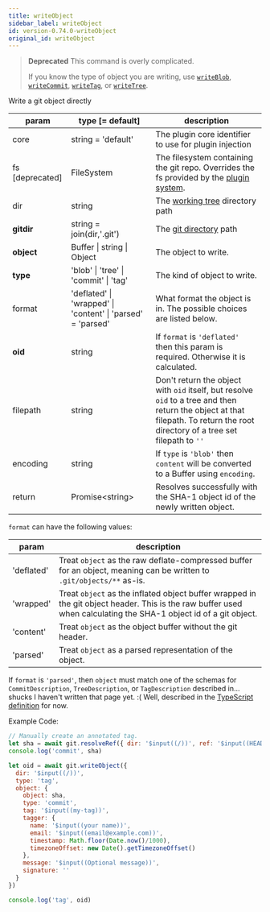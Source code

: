 ```yaml
---
title: writeObject
sidebar_label: writeObject
id: version-0.74.0-writeObject
original_id: writeObject
---
```


> **Deprecated**
> This command is overly complicated.
>
> If you know the type of object you are writing, use [`writeBlob`](./writeBlob.md), [`writeCommit`](./writeCommit.md), [`writeTag`](./writeTag.md), or [`writeTree`](./writeTree.md).

Write a git object directly

| param           | type [= default]                                                              | description                                                                                                                                                                     |
| --------------- | ----------------------------------------------------------------------------- | ------------------------------------------------------------------------------------------------------------------------------------------------------------------------------- |
| core            | string = 'default'                                                            | The plugin core identifier to use for plugin injection                                                                                                                          |
| fs [deprecated] | FileSystem                                                                    | The filesystem containing the git repo. Overrides the fs provided by the [plugin system](./plugin_fs.md).                                                                       |
| dir             | string                                                                        | The [working tree](dir-vs-gitdir.md) directory path                                                                                                                             |
| **gitdir**      | string = join(dir,'.git')                                                     | The [git directory](dir-vs-gitdir.md) path                                                                                                                                      |
| **object**      | Buffer  &#124;  string  &#124;  Object                                        | The object to write.                                                                                                                                                            |
| **type**        | 'blob'  &#124;  'tree'  &#124;  'commit'  &#124;  'tag'                       | The kind of object to write.                                                                                                                                                    |
| format          | 'deflated'  &#124;  'wrapped'  &#124;  'content'  &#124;  'parsed' = 'parsed' | What format the object is in. The possible choices are listed below.                                                                                                            |
| **oid**         | string                                                                        | If `format` is `'deflated'` then this param is required. Otherwise it is calculated.                                                                                            |
| filepath        | string                                                                        | Don't return the object with `oid` itself, but resolve `oid` to a tree and then return the object at that filepath. To return the root directory of a tree set filepath to `''` |
| encoding        | string                                                                        | If `type` is `'blob'` then `content` will be converted to a Buffer using `encoding`.                                                                                            |
| return          | Promise\<string\>                                                             | Resolves successfully with the SHA-1 object id of the newly written object.                                                                                                     |

`format` can have the following values:

| param      | description                                                                                                                                                      |
| ---------- | ---------------------------------------------------------------------------------------------------------------------------------------------------------------- |
| 'deflated' | Treat `object` as the raw deflate-compressed buffer for an object, meaning can be written to `.git/objects/**` as-is.                                           |
| 'wrapped'  | Treat `object` as the inflated object buffer wrapped in the git object header. This is the raw buffer used when calculating the SHA-1 object id of a git object. |
| 'content'  | Treat `object` as the object buffer without the git header.                                                                                                      |
| 'parsed'   | Treat `object` as a parsed representation of the object.                                                                                                         |

If `format` is `'parsed'`, then `object` must match one of the schemas for `CommitDescription`, `TreeDescription`, or `TagDescription` described in...
shucks I haven't written that page yet. :( Well, described in the [TypeScript definition](https://github.com/isomorphic-git/isomorphic-git/blob/master/src/index.d.ts) for now.

Example Code:

```js live
// Manually create an annotated tag.
let sha = await git.resolveRef({ dir: '$input((/))', ref: '$input((HEAD))' })
console.log('commit', sha)

let oid = await git.writeObject({
  dir: '$input((/))',
  type: 'tag',
  object: {
    object: sha,
    type: 'commit',
    tag: '$input((my-tag))',
    tagger: {
      name: '$input((your name))',
      email: '$input((email@example.com))',
      timestamp: Math.floor(Date.now()/1000),
      timezoneOffset: new Date().getTimezoneOffset()
    },
    message: '$input((Optional message))',
    signature: ''
  }
})

console.log('tag', oid)
```

<script>
(function rewriteEditLink() {
  const el = document.querySelector('a.edit-page-link.button');
  if (el) {
    el.href = 'https://github.com/isomorphic-git/isomorphic-git/edit/main/src/commands/writeObject.js';
  }
})();
</script>
